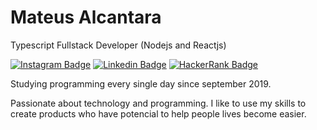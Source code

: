 # Mateus Alcantara

Typescript Fullstack Developer (Nodejs and Reactjs)

[![Instagram Badge](https://img.shields.io/badge/Insta-%40mat.alcantara-%238a3ab9)](https://www.instagram.com/mat.alcantara) 
[![Linkedin Badge](https://img.shields.io/badge/Linkedin-mat--alcantara-%230077b5)](https://www.linkedin.com/in/mat-alcantara/)
[![HackerRank Badge](https://img.shields.io/badge/Hacker%20Rank-%40mateuscastro__al-%2339414E)](https://www.hackerrank.com/mateuscastro_al)
  
Studying programming every single day since september 2019.

Passionate about technology and programming. I like to use my skills to create products who have potencial to help people lives become easier.
